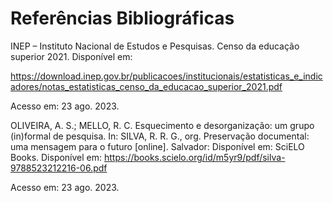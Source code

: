 # Referências Bibliográficas
INEP – Instituto Nacional de Estudos e Pesquisas. Censo da educação superior 2021. Disponível em: 

https://download.inep.gov.br/publicacoes/institucionais/estatisticas_e_indicadores/notas_estatisticas_censo_da_educacao_superior_2021.pdf 

Acesso em: 23 ago. 2023. 

 

OLIVEIRA, A. S.; MELLO, R. C. Esquecimento e desorganização: um grupo (in)formal de pesquisa. In: SILVA, R. R. G., org. Preservação documental: uma mensagem para o futuro [online]. Salvador:  Disponível em: SciELO Books. Disponível em: https://books.scielo.org/id/m5yr9/pdf/silva-9788523212216-06.pdf 

Acesso em: 23 ago. 2023. 
